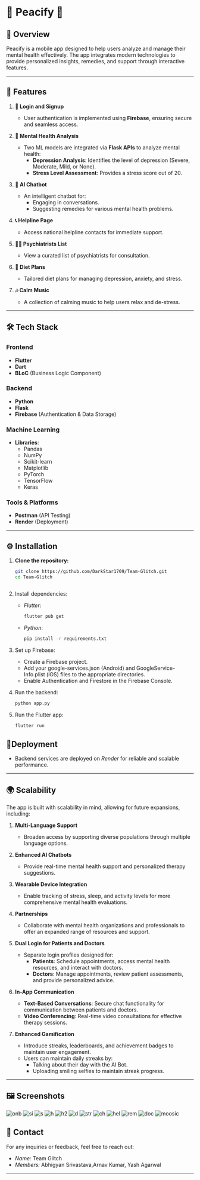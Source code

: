 # 🌸 **Peacify** 🌸

## 📜 **Overview**
Peacify is a mobile app designed to help users analyze and manage their mental health effectively. The app integrates modern technologies to provide personalized insights, remedies, and support through interactive features.

---

## 🌟 **Features**

1. **🛂 Login and Signup**
   - User authentication is implemented using **Firebase**, ensuring secure and seamless access.

2. **🧠 Mental Health Analysis**
   - Two ML models are integrated via **Flask APIs** to analyze mental health:
     - **Depression Analysis**: Identifies the level of depression (Severe, Moderate, Mild, or None).
     - **Stress Level Assessment**: Provides a stress score out of 20.

3. **🤖 AI Chatbot**
   - An intelligent chatbot for:
     - Engaging in conversations.
     - Suggesting remedies for various mental health problems.

4. **📞 Helpline Page**
   - Access national helpline contacts for immediate support.

5. **🧑‍⚕️ Psychiatrists List**
   - View a curated list of psychiatrists for consultation.

6. **🥗 Diet Plans**
   - Tailored diet plans for managing depression, anxiety, and stress.

7. **🎶 Calm Music**
   - A collection of calming music to help users relax and de-stress.

---

## 🛠️ **Tech Stack**

### **Frontend**
- **Flutter**  
- **Dart**  
- **BLoC** (Business Logic Component)

### **Backend**
- **Python**  
- **Flask**  
- **Firebase** (Authentication & Data Storage)

### **Machine Learning**
- **Libraries**:
  - Pandas
  - NumPy
  - Scikit-learn
  - Matplotlib
  - PyTorch
  - TensorFlow
  - Keras

### **Tools & Platforms**
- **Postman** (API Testing)
- **Render** (Deployment)

---

## ⚙️ **Installation**

1. **Clone the repository:**
   ```bash
   git clone https://github.com/DarkStar1709/Team-Glitch.git
   cd Team-Glitch

   

2. Install dependencies:
   - *Flutter*:
     ```bash
     flutter pub get
     
   - *Python*:
     ```bash
     pip install -r requirements.txt
     

3. Set up Firebase:
   - Create a Firebase project.
   - Add your google-services.json (Android) and GoogleService-Info.plist (iOS) files to the appropriate directories.
   - Enable Authentication and Firestore in the Firebase Console.

4. Run the backend:
   ```bash
   python app.py
   

5. Run the Flutter app:
   ```bash
   flutter run
   

## 🚀Deployment
- Backend services are deployed on *Render* for reliable and scalable performance.

---

## 🌍 **Scalability**

The app is built with scalability in mind, allowing for future expansions, including:

1. **Multi-Language Support**  
   - Broaden access by supporting diverse populations through multiple language options.

2. **Enhanced AI Chatbots**  
   - Provide real-time mental health support and personalized therapy suggestions.  

3. **Wearable Device Integration**  
   - Enable tracking of stress, sleep, and activity levels for more comprehensive mental health evaluations.  

4. **Partnerships**  
   - Collaborate with mental health organizations and professionals to offer an expanded range of resources and support.

5. **Dual Login for Patients and Doctors**  
   - Separate login profiles designed for:  
     - **Patients**: Schedule appointments, access mental health resources, and interact with doctors.  
     - **Doctors**: Manage appointments, review patient assessments, and provide personalized advice.

6. **In-App Communication**  
   - **Text-Based Conversations**: Secure chat functionality for communication between patients and doctors.  
   - **Video Conferencing**: Real-time video consultations for effective therapy sessions.

7. **Enhanced Gamification**  
   - Introduce streaks, leaderboards, and achievement badges to maintain user engagement.  
   - Users can maintain daily streaks by:  
     - Talking about their day with the AI Bot.  
     - Uploading smiling selfies to maintain streak progress.

---  


## 🖼️ Screenshots
![onb](https://github.com/user-attachments/assets/022f9f75-50ad-40d2-b2f2-309ed14fc3a5)
![si](https://github.com/user-attachments/assets/60e0a768-48d8-42cf-b49b-79c7936b7e56)
![s](https://github.com/user-attachments/assets/17b84ceb-b67d-4cca-9dfb-33320aff4ace)
![h](https://github.com/user-attachments/assets/8200c512-6dbc-4cd6-acc3-95a2b36b9c62)
![h2](https://github.com/user-attachments/assets/30439f29-e667-4db6-99ea-80312ca29829)
![d](https://github.com/user-attachments/assets/7396d398-6237-49c1-bf38-f0409a25d490)
![str](https://github.com/user-attachments/assets/0dcda192-f7ec-46f9-ac9b-9d8e1304b3d7)
![ch](https://github.com/user-attachments/assets/b8b4e760-f5aa-4f30-a8b4-27b7cfe84d78)
![hel](https://github.com/user-attachments/assets/2b1e5468-0232-449a-9992-678d9378f1ca)
![rem](https://github.com/user-attachments/assets/7f841884-a4ca-4235-9251-971f7358b768)
![doc](https://github.com/user-attachments/assets/5225f6d5-1a1d-4d3f-a516-be0cec31753f)
![moosic](https://github.com/user-attachments/assets/fb4fb7cf-5bfa-438b-9cfb-f3f2e53e678c)

## 📧 Contact
For any inquiries or feedback, feel free to reach out:
- *Name:* Team Glitch
- *Members:* Abhigyan Srivastava,Arnav Kumar, Yash Agarwal

---
